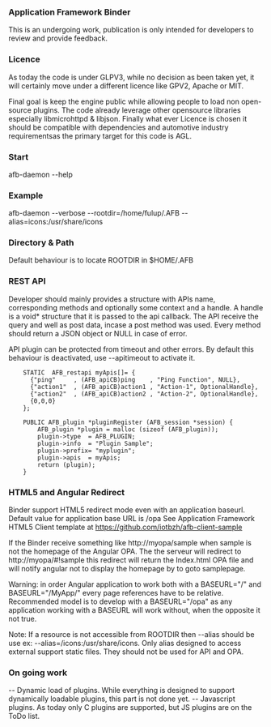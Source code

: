 ### Application Framework Binder
This is an undergoing work, publication is only intended for developers to review and provide feedback.

### Licence
As today the code is under GLPV3, while no decision as been taken yet, it will certainly move under a different licence like GPV2, Apache or MIT.

Final goal is keep the engine public while allowing people to load non open-source plugins. The code already leverage other opensource 
libraries especially libmicrohttpd & libjson. Finally what ever Licence is chosen it should be compatible with dependencies and automotive
industry requirementsas the primary target for this code is AGL. 

### Start
afb-daemon --help 

### Example
afb-daemon --verbose --rootdir=/home/fulup/.AFB --alias=icons:/usr/share/icons

### Directory & Path
Default behaviour is to locate ROOTDIR in $HOME/.AFB

### REST API

Developer should mainly provides a structure with APIs name, corresponding methods and optionally some context and a handle.
A handle is a void* structure that it is passed to the api callback. The API receive the query and well as post data, incase
a post method was used. Every method should return a JSON object or NULL in case of error.

API plugin can be protected from timeout and other errors. By default this behaviour is deactivated, use --apitimeout to activate it.
        
        STATIC  AFB_restapi myApis[]= {
          {"ping"     , (AFB_apiCB)ping    , "Ping Function", NULL},
          {"action1"  , (AFB_apiCB)action1 , "Action-1", OptionalHandle},
          {"action2"  , (AFB_apiCB)action2 , "Action-2", OptionalHandle},
          {0,0,0}
        };

        PUBLIC AFB_plugin *pluginRegister (AFB_session *session) {
            AFB_plugin *plugin = malloc (sizeof (AFB_plugin));
            plugin->type  = AFB_PLUGIN;
            plugin->info  = "Plugin Sample";
            plugin->prefix= "myplugin";        
            plugin->apis  = myApis;
            return (plugin);
        }

### HTML5 and Angular Redirect

Binder support HTML5 redirect mode even with an application baseurl. Default value for application base URL is /opa
See Application Framework HTML5 Client template at https://github.com/iotbzh/afb-client-sample

If the Binder receive something like http://myopa/sample when sample is not the homepage of the Angular OPA. The the serveur
will redirect to http://myopa/#!sample this redirect will return the Index.html OPA file and will notify angular not to display
the homepage by to goto samplepage.

Warning: in order Angular application to work both with a BASEURL="/" and BASEURL="/MyApp/" every page references have to be relative.
Recommended model is to develop with a BASEURL="/opa" as any application working with a BASEURL will work without, when the opposite it not true.

Note: If a resource is not accessible from ROOTDIR then --alias should be use ex: --alias=/icons:/usr/share/icons. Only alias designed to access
external support static files. They should not be used for API and OPA.


### On going work

 -- Dynamic load of plugins. While everything is designed to support dynamically loadable plugins, this part is not done yet.
 -- Javascript plugins. As today only C plugins are supported, but JS plugins are on the ToDo list.

